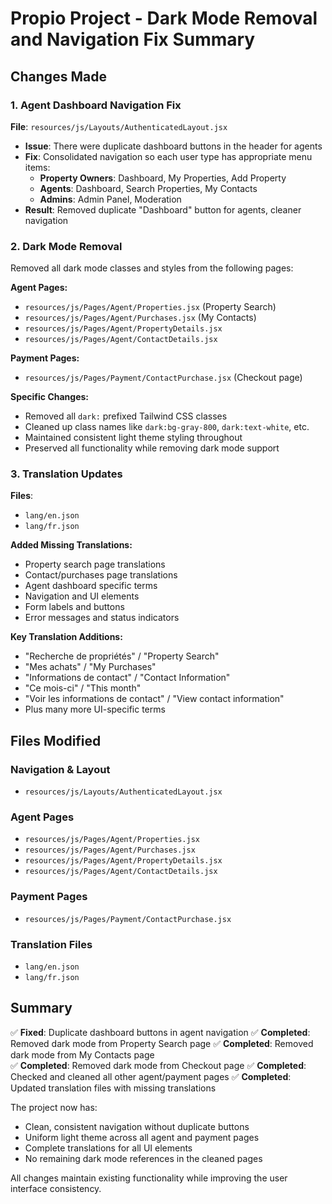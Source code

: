 # Propio Project - Dark Mode Removal and Navigation Fix Summary

## Changes Made

### 1. Agent Dashboard Navigation Fix
**File**: `resources/js/Layouts/AuthenticatedLayout.jsx`
- **Issue**: There were duplicate dashboard buttons in the header for agents
- **Fix**: Consolidated navigation so each user type has appropriate menu items:
  - **Property Owners**: Dashboard, My Properties, Add Property
  - **Agents**: Dashboard, Search Properties, My Contacts  
  - **Admins**: Admin Panel, Moderation
- **Result**: Removed duplicate "Dashboard" button for agents, cleaner navigation

### 2. Dark Mode Removal
Removed all dark mode classes and styles from the following pages:

**Agent Pages:**
- `resources/js/Pages/Agent/Properties.jsx` (Property Search)
- `resources/js/Pages/Agent/Purchases.jsx` (My Contacts)
- `resources/js/Pages/Agent/PropertyDetails.jsx`
- `resources/js/Pages/Agent/ContactDetails.jsx`

**Payment Pages:**
- `resources/js/Pages/Payment/ContactPurchase.jsx` (Checkout page)

**Specific Changes:**
- Removed all `dark:` prefixed Tailwind CSS classes
- Cleaned up class names like `dark:bg-gray-800`, `dark:text-white`, etc.
- Maintained consistent light theme styling throughout
- Preserved all functionality while removing dark mode support

### 3. Translation Updates
**Files**: 
- `lang/en.json`
- `lang/fr.json`

**Added Missing Translations:**
- Property search page translations
- Contact/purchases page translations
- Agent dashboard specific terms
- Navigation and UI elements
- Form labels and buttons
- Error messages and status indicators

**Key Translation Additions:**
- "Recherche de propriétés" / "Property Search"
- "Mes achats" / "My Purchases" 
- "Informations de contact" / "Contact Information"
- "Ce mois-ci" / "This month"
- "Voir les informations de contact" / "View contact information"
- Plus many more UI-specific terms

## Files Modified

### Navigation & Layout
- `resources/js/Layouts/AuthenticatedLayout.jsx`

### Agent Pages  
- `resources/js/Pages/Agent/Properties.jsx`
- `resources/js/Pages/Agent/Purchases.jsx`
- `resources/js/Pages/Agent/PropertyDetails.jsx`
- `resources/js/Pages/Agent/ContactDetails.jsx`

### Payment Pages
- `resources/js/Pages/Payment/ContactPurchase.jsx`

### Translation Files
- `lang/en.json`
- `lang/fr.json`

## Summary

✅ **Fixed**: Duplicate dashboard buttons in agent navigation
✅ **Completed**: Removed dark mode from Property Search page
✅ **Completed**: Removed dark mode from My Contacts page  
✅ **Completed**: Removed dark mode from Checkout page
✅ **Completed**: Checked and cleaned all other agent/payment pages
✅ **Completed**: Updated translation files with missing translations

The project now has:
- Clean, consistent navigation without duplicate buttons
- Uniform light theme across all agent and payment pages
- Complete translations for all UI elements
- No remaining dark mode references in the cleaned pages

All changes maintain existing functionality while improving the user interface consistency.
